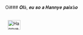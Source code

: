 Oi### 𝑶𝒍á, 𝒆𝒖 𝒔𝒐 𝒂 𝑯𝒂𝒏𝒏𝒚𝒆 𝒑𝒂𝒊𝒙ã𝒐

<div style="display: inline_block"><br>
  <img align="center" alt="Hannyepaixao" height="30" width="40" src="https://telegram.org.com/devicons/devicon/master/icons/javascript/javascript-plain.svg">
